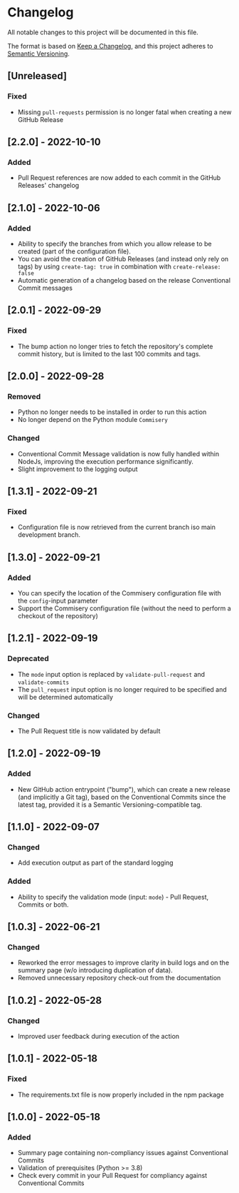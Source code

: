 # Changelog
All notable changes to this project will be documented in this file.

The format is based on [Keep a Changelog](https://keepachangelog.com/en/1.1.0/),
and this project adheres to [Semantic Versioning](https://semver.org/spec/v2.0.0.html).

## [Unreleased]
### Fixed
- Missing `pull-requests` permission is no longer fatal when creating a new GitHub Release

## [2.2.0] - 2022-10-10
### Added
- Pull Request references are now added to each commit in the GitHub Releases' changelog

## [2.1.0] - 2022-10-06
### Added
- Ability to specify the branches from which you allow release to be created (part of the configuration file).
- You can avoid the creation of GitHub Releases (and instead only rely on tags) by using `create-tag: true` in combination with `create-release: false`
- Automatic generation of a changelog based on the release Conventional Commit messages

## [2.0.1] - 2022-09-29
### Fixed
- The bump action no longer tries to fetch the repository's complete commit history, but is limited to the last 100 commits and tags.

## [2.0.0] - 2022-09-28
### Removed
- Python no longer needs to be installed in order to run this action
- No longer depend on the Python module `Commisery`

### Changed
- Conventional Commit Message validation is now fully handled within NodeJs, improving the execution performance significantly.
- Slight improvement to the logging output

## [1.3.1] - 2022-09-21
### Fixed
- Configuration file is now retrieved from the current branch iso main development branch.

## [1.3.0] - 2022-09-21
### Added
- You can specify the location of the Commisery configuration file with the `config`-input parameter
- Support the Commisery configuration file (without the need to perform a checkout of the repository)

## [1.2.1] - 2022-09-19
### Deprecated
- The `mode` input option is replaced by `validate-pull-request` and `validate-commits`
- The `pull_request` input option is no longer required to be specified and will be determined automatically

### Changed
- The Pull Request title is now validated by default

## [1.2.0] - 2022-09-19
### Added
- New GitHub action entrypoint ("bump"), which can create a new release (and implicitly a Git tag), based on the Conventional Commits since the latest tag, provided it is a Semantic Versioning-compatible tag.

## [1.1.0] - 2022-09-07
### Changed
- Add execution output as part of the standard logging

### Added
- Ability to specify the validation mode (input: `mode`)  - Pull Request, Commits or both.

## [1.0.3] - 2022-06-21
### Changed
- Reworked the error messages to improve clarity in build logs and on the summary page (w/o introducing duplication of data).
- Removed unnecessary repository check-out from the documentation

## [1.0.2] - 2022-05-28
### Changed
- Improved user feedback during execution of the action

## [1.0.1] - 2022-05-18
### Fixed
- The requirements.txt file is now properly included in the npm package

## [1.0.0] - 2022-05-18
### Added
- Summary page containing non-compliancy issues against Conventional Commits
- Validation of prerequisites (Python >= 3.8)
- Check every commit in your Pull Request for compliancy against Conventional Commits

